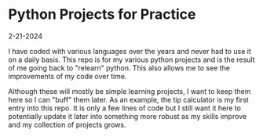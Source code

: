 # Python Projects for Practice

2-21-2024

I have coded with various languages over the years and never had to use it on a daily basis. This repo is for my various python projects and is the result of me going back to "relearn" python. This also allows me to see the improvements of my code over time.

Although these will mostly be simple learning projects, I want to keep them here so I can "buff" them later. As an example, the tip calculator is my first entry into this repo. It is only a few lines of code but I still want it here to potentially update it later into something more robust as my skills improve and my collection of projects grows.
